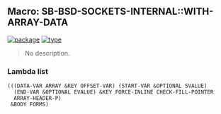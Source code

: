 ## Macro: SB-BSD-SOCKETS-INTERNAL::WITH-ARRAY-DATA
[![package](https://img.shields.io/badge/Package-SB--BSD--SOCKETS--INTERNAL-5f9ea0.svg?style=social&colorA=999999)](../) [![type](https://img.shields.io/badge/Type-Macro-5f9ea0.svg?style=social&colorA=999999)](../#macro) 

> No description.

### Lambda list
```
(((DATA-VAR ARRAY &KEY OFFSET-VAR) (START-VAR &OPTIONAL SVALUE)
  (END-VAR &OPTIONAL EVALUE) &KEY FORCE-INLINE CHECK-FILL-POINTER
  ARRAY-HEADER-P)
 &BODY FORMS)
```
